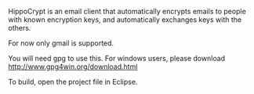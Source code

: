 HippoCrypt is an email client that automatically encrypts emails to people with known encryption keys, and
automatically exchanges keys with the others.

For now only gmail is supported.

You will need gpg to use this. For windows users, please download http://www.gpg4win.org/download.html

To build, open the project file in Eclipse.
